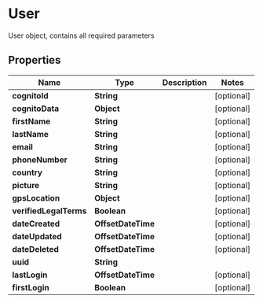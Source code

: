 

# User

User object, contains all required parameters

## Properties

| Name | Type | Description | Notes |
|------------ | ------------- | ------------- | -------------|
|**cognitoId** | **String** |  |  [optional] |
|**cognitoData** | **Object** |  |  [optional] |
|**firstName** | **String** |  |  [optional] |
|**lastName** | **String** |  |  [optional] |
|**email** | **String** |  |  [optional] |
|**phoneNumber** | **String** |  |  [optional] |
|**country** | **String** |  |  [optional] |
|**picture** | **String** |  |  [optional] |
|**gpsLocation** | **Object** |  |  [optional] |
|**verifiedLegalTerms** | **Boolean** |  |  [optional] |
|**dateCreated** | **OffsetDateTime** |  |  [optional] |
|**dateUpdated** | **OffsetDateTime** |  |  [optional] |
|**dateDeleted** | **OffsetDateTime** |  |  [optional] |
|**uuid** | **String** |  |  |
|**lastLogin** | **OffsetDateTime** |  |  [optional] |
|**firstLogin** | **Boolean** |  |  [optional] |



